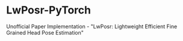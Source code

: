 # LwPosr-PyTorch
Unofficial Paper Implementation - "LwPosr: Lightweight Efficient Fine Grained Head Pose Estimation"

